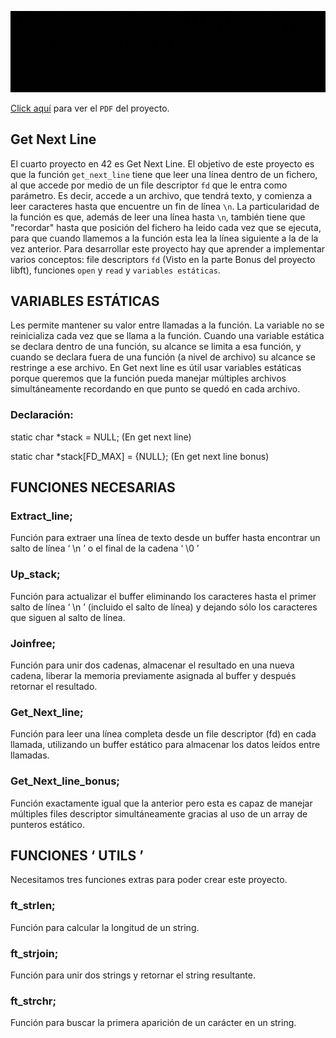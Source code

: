 <a href="#" onclick="return false;"><img alt="42 Logo" src="https://github.com/unisraporelmundo/unisraporelmundo/blob/main/unisraporelmundo/getnextlinebanner.gif"></a>


[Click aquí](https://github.com/unisraporelmundo/unisraporelmundo/blob/main/unisraporelmundo/GetnextlineSubject.pdf) para ver el `PDF` del proyecto.


## Get Next Line

El cuarto proyecto en 42 es Get Next Line. El objetivo de este proyecto es que la función `get_next_line` tiene que leer una línea dentro de un fichero, al que accede por medio de un file descriptor `fd` que le entra como parámetro. Es decir, accede a un archivo, que tendrá texto, y comienza a leer caracteres hasta que encuentre un fin de línea `\n`.
La particularidad de la función es que, además de leer una línea hasta `\n`, también tiene que "recordar" hasta que posición del fichero ha leido cada vez que se ejecuta, para que cuando llamemos a la función esta lea la línea siguiente a la de la vez anterior.
Para desarrollar este proyecto hay que aprender a implementar varios conceptos: file descriptors `fd` (Visto en la parte Bonus del proyecto libft), funciones `open` y `read` y `variables estáticas`.

## VARIABLES ESTÁTICAS
Les permite mantener su valor entre llamadas a la función. La variable no se reinicializa cada vez que se llama a la función. 
Cuando una variable estática se declara dentro de una función, su alcance se limita a esa función, y cuando se declara fuera  de una función (a nivel de archivo) su alcance se restringe a ese archivo.
En Get next line es útil usar variables estáticas porque  queremos que la función pueda manejar múltiples archivos simultáneamente recordando en que punto se quedó en cada archivo.

### Declaración:

static char *stack = NULL;      (En get next line)

static char *stack[FD_MAX] = {NULL};     (En get next line bonus)

## FUNCIONES NECESARIAS

### Extract_line;
Función para extraer una línea de texto desde un buffer hasta encontrar un salto de  línea  ‘ \n ’ o el final de  la cadena ‘ \0  ’

### Up_stack;
Función para actualizar  el buffer eliminando los caracteres hasta el primer salto de  línea  ‘ \n ’ (incluido el salto de  línea) y dejando sólo los caracteres que siguen al salto de  línea.

### Joinfree;
Función para unir dos cadenas, almacenar el resultado en una nueva cadena, liberar la memoria previamente asignada al buffer y después retornar el resultado.

### Get_Next_line;
Función para leer una línea completa desde un file  descriptor (fd) en cada llamada, utilizando  un buffer estático para almacenar los datos leídos entre llamadas.

### Get_Next_line_bonus;
Función exactamente igual que la anterior pero esta es capaz de manejar múltiples files descriptor simultáneamente gracias al uso de un  array de punteros estático. 

## FUNCIONES ‘ UTILS ’

Necesitamos tres funciones extras para poder crear este  proyecto. 

### ft_strlen;
Función para calcular la longitud de un string.

### ft_strjoin;
Función para unir dos strings y retornar el string resultante.

### ft_strchr;
Función para buscar la primera aparición de un  carácter  en un string. 
